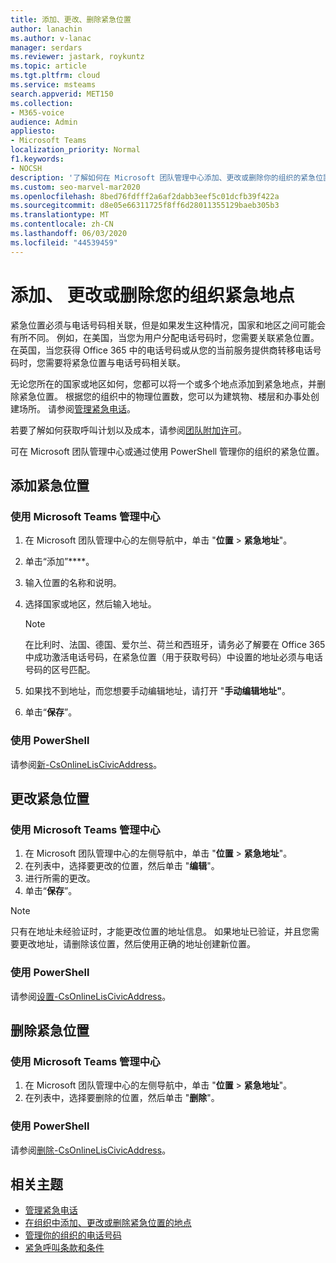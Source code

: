```yaml
---
title: 添加、更改、删除紧急位置
author: lanachin
ms.author: v-lanac
manager: serdars
ms.reviewer: jastark, roykuntz
ms.topic: article
ms.tgt.pltfrm: cloud
ms.service: msteams
search.appverid: MET150
ms.collection:
- M365-voice
audience: Admin
appliesto:
- Microsoft Teams
localization_priority: Normal
f1.keywords:
- NOCSH
description: '了解如何在 Microsoft 团队管理中心添加、更改或删除你的组织的紧急位置。 '
ms.custom: seo-marvel-mar2020
ms.openlocfilehash: 8bed76fdfff2a6af2dabb3eef5c01dcfb39f422a
ms.sourcegitcommit: d8e05e66311725f8ff6d28011355129baeb305b3
ms.translationtype: MT
ms.contentlocale: zh-CN
ms.lasthandoff: 06/03/2020
ms.locfileid: "44539459"
---
```

# <a name="add-change-or-remove-an-emergency-location-for-your-organization"></a>添加、 更改或删除您的组织紧急地点

紧急位置必须与电话号码相关联，但是如果发生这种情况，国家和地区之间可能会有所不同。 例如，在美国，当您为用户分配电话号码时，您需要关联紧急位置。 在英国，当您获得 Office 365 中的电话号码或从您的当前服务提供商转移电话号码时，您需要将紧急位置与电话号码相关联。

无论您所在的国家或地区如何，您都可以将一个或多个地点添加到紧急地点，并删除紧急位置。 根据您的组织中的物理位置数，您可以为建筑物、楼层和办事处创建场所。 请参阅[管理紧急电话](what-are-emergency-locations-addresses-and-call-routing.md)。
  
若要了解如何获取呼叫计划以及成本，请参阅[团队附加许可](teams-add-on-licensing/microsoft-teams-add-on-licensing.md)。

可在 Microsoft 团队管理中心或通过使用 PowerShell 管理你的组织的紧急位置。
  
## <a name="add-an-emergency-location"></a>添加紧急位置

### <a name="using-the-microsoft-teams-admin-center"></a>使用 Microsoft Teams 管理中心

1. 在 Microsoft 团队管理中心的左侧导航中，单击 "**位置**  >  **紧急地址**"。
2. 单击“添加”****。
3. 输入位置的名称和说明。
4. 选择国家或地区，然后输入地址。

   > [!NOTE]
   > 在比利时、法国、德国、爱尔兰、荷兰和西班牙，请务必了解要在 Office 365 中成功激活电话号码，在紧急位置（用于获取号码）中设置的地址必须与电话号码的区号匹配。
5. 如果找不到地址，而您想要手动编辑地址，请打开 "**手动编辑地址"**。
6. 单击“**保存**”。

### <a name="using-powershell"></a>使用 PowerShell

请参阅[新-CsOnlineLisCivicAddress](https://docs.microsoft.com/powershell/module/skype/new-csonlineliscivicaddress)。
    
## <a name="change-an-emergency-location"></a>更改紧急位置

### <a name="using-the-microsoft-teams-admin-center"></a>使用 Microsoft Teams 管理中心

1. 在 Microsoft 团队管理中心的左侧导航中，单击 "**位置**  >  **紧急地址**"。
2. 在列表中，选择要更改的位置，然后单击 "**编辑**"。
3. 进行所需的更改。
4. 单击“**保存**”。

> [!NOTE]
> 只有在地址未经验证时，才能更改位置的地址信息。 如果地址已验证，并且您需要更改地址，请删除该位置，然后使用正确的地址创建新位置。

### <a name="using-powershell"></a>使用 PowerShell

请参阅[设置-CsOnlineLisCivicAddress](https://docs.microsoft.com/powershell/module/skype/set-csonlineliscivicaddress)。
    
## <a name="remove-an-emergency-location"></a>删除紧急位置

### <a name="using-the-microsoft-teams-admin-center"></a>使用 Microsoft Teams 管理中心

1. 在 Microsoft 团队管理中心的左侧导航中，单击 "**位置**  >  **紧急地址**"。
2. 在列表中，选择要删除的位置，然后单击 "**删除**"。

### <a name="using-powershell"></a>使用 PowerShell

请参阅[删除-CsOnlineLisCivicAddress](https://docs.microsoft.com/powershell/module/skype/remove-csonlineliscivicaddress)。

## <a name="related-topics"></a>相关主题

- [管理紧急电话](what-are-emergency-locations-addresses-and-call-routing.md)
- [在组织中添加、更改或删除紧急位置的地点](add-change-remove-emergency-place-organization.md)
- [管理你的组织的电话号码](/microsoftteams/manage-phone-numbers-for-your-organization)
- [紧急呼叫条款和条件](/microsoftteams/emergency-calling-terms-and-conditions)
